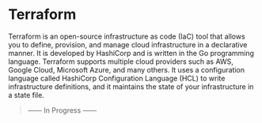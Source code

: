 # Terraform

Terraform is an open-source infrastructure as code (IaC) tool that allows you to define, provision, and manage cloud infrastructure in a declarative manner. It is developed by HashiCorp and is written in the Go programming language. Terraform supports multiple cloud providers such as AWS, Google Cloud, Microsoft Azure, and many others. It uses a configuration language called HashiCorp Configuration Language (HCL) to write infrastructure definitions, and it maintains the state of your infrastructure in a state file.

> —— In Progress ——
